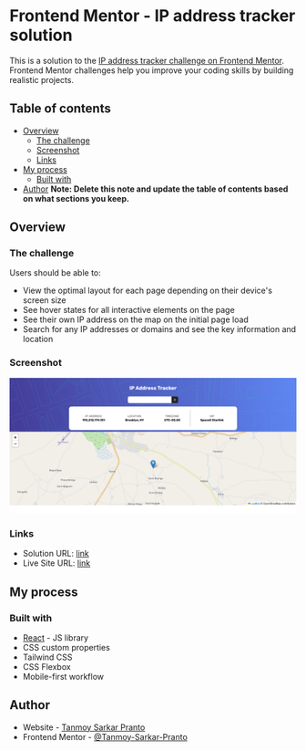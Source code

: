 # Frontend Mentor - IP address tracker solution

This is a solution to the [IP address tracker challenge on Frontend Mentor](https://www.frontendmentor.io/challenges/ip-address-tracker-I8-0yYAH0). Frontend Mentor challenges help you improve your coding skills by building realistic projects.

## Table of contents

- [Overview](#overview)
  - [The challenge](#the-challenge)
  - [Screenshot](#screenshot)
  - [Links](#links)
- [My process](#my-process)
  - [Built with](#built-with)
- [Author](#author)
  **Note: Delete this note and update the table of contents based on what sections you keep.**

## Overview

### The challenge

Users should be able to:

- View the optimal layout for each page depending on their device's screen size
- See hover states for all interactive elements on the page
- See their own IP address on the map on the initial page load
- Search for any IP addresses or domains and see the key information and location

### Screenshot

![](./src/assets/screenshots/screenshot.png)

### Links

- Solution URL: [link](https://www.frontendmentor.io/solutions/ip-address-traker-VhzTyywR9a)
- Live Site URL: [link](https://ip-tracker-react-kappa.vercel.app/)

## My process

### Built with

- [React](https://reactjs.org/) - JS library
- CSS custom properties
- Tailwind CSS
- CSS Flexbox
- Mobile-first workflow

## Author

- Website - [Tanmoy Sarkar Pranto](https://my-portfolio-six-delta-12.vercel.app/)
- Frontend Mentor - [@Tanmoy-Sarkar-Pranto](https://www.frontendmentor.io/profile/Tanmoy-Sarkar-Pranto)
